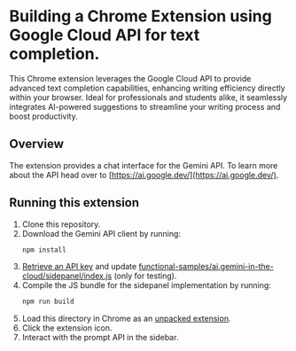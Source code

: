 # Building a Chrome Extension using Google Cloud API for text completion.

This Chrome extension leverages the Google Cloud API to provide advanced text completion capabilities, enhancing writing efficiency directly within your browser. Ideal for professionals and students alike, it seamlessly integrates AI-powered suggestions to streamline your writing process and boost productivity.

## Overview

The extension provides a chat interface for the Gemini API. To learn more about the API head over to [https://ai.google.dev/](https://ai.google.dev/).

## Running this extension

1. Clone this repository.
2. Download the Gemini API client by running:
   ```sh
   npm install
   ```
3. [Retrieve an API key](https://ai.google.dev/gemini-api/docs/api-key) and update [functional-samples/ai.gemini-in-the-cloud/sidepanel/index.js](functional-samples/ai.gemini-in-the-cloud/sidepanel/index.js) (only for testing).
4. Compile the JS bundle for the sidepanel implementation by running:
   ```sh
   npm run build
   ```
5. Load this directory in Chrome as an [unpacked extension](https://developer.chrome.com/docs/extensions/mv3/getstarted/development-basics/#load-unpacked).
6. Click the extension icon.
7. Interact with the prompt API in the sidebar.
